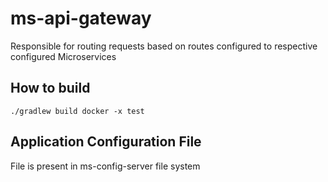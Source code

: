 # ms-api-gateway
Responsible for routing requests based on routes configured to respective configured Microservices

## How to build
```
./gradlew build docker -x test
```

## Application Configuration File
File is present in ms-config-server file system
